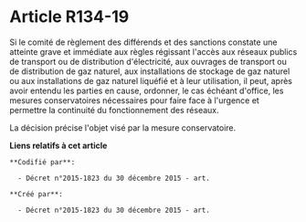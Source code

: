 # Article R134-19

Si le comité de règlement des différends et des sanctions constate une atteinte grave et immédiate aux règles régissant
l'accès aux réseaux publics de transport ou de distribution d'électricité, aux ouvrages de transport ou de distribution de
gaz naturel, aux installations de stockage de gaz naturel ou aux installations de gaz naturel liquéfié et à leur utilisation,
il peut, après avoir entendu les parties en cause, ordonner, le cas échéant d'office, les mesures conservatoires nécessaires
pour faire face à l'urgence et permettre la continuité du fonctionnement des réseaux.

La décision précise l'objet visé par la mesure conservatoire.

**Liens relatifs à cet article**

	**Codifié par**:

	  - Décret n°2015-1823 du 30 décembre 2015 - art.

	**Créé par**:

	  - Décret n°2015-1823 du 30 décembre 2015 - art.
